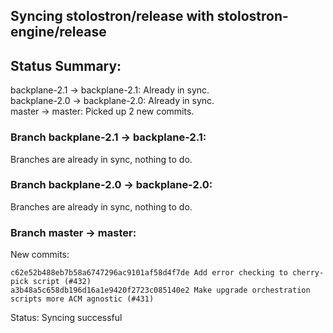 ## Syncing stolostron/release with stolostron-engine/release

## Status Summary:

backplane-2.1 -> backplane-2.1: Already in sync.  
backplane-2.0 -> backplane-2.0: Already in sync.  
master -> master: Picked up 2 new commits.  

### Branch backplane-2.1 -> backplane-2.1:

Branches are already in sync, nothing to do.

### Branch backplane-2.0 -> backplane-2.0:

Branches are already in sync, nothing to do.

### Branch master -> master:

New commits:

```
c62e52b488eb7b58a6747296ac9101af58d4f7de Add error checking to cherry-pick script (#432)
a3b48a5c658db196d16a1e9420f2723c085140e2 Make upgrade orchestration scripts more ACM agnostic (#431)
```

Status: Syncing successful

